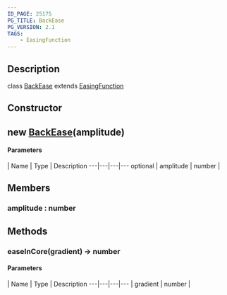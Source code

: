 ```yaml
---
ID_PAGE: 25175
PG_TITLE: BackEase
PG_VERSION: 2.1
TAGS:
    - EasingFunction
---
```

## Description

class [BackEase](/classes/2.4/BackEase) extends [EasingFunction](/classes/2.4/EasingFunction)



## Constructor

## new [BackEase](/classes/2.4/BackEase)(amplitude)



#### Parameters
 | Name | Type | Description
---|---|---|---
optional | amplitude | number |    

## Members

### amplitude : number



## Methods

### easeInCore(gradient) &rarr; number



#### Parameters
 | Name | Type | Description
---|---|---|---
 | gradient | number |    

